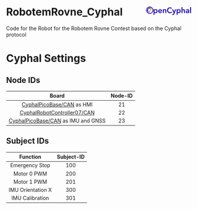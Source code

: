 <a href="https://opencyphal.org/"><img align="right" src="https://raw.githubusercontent.com/107-systems/.github/main/logo/opencyphal.svg" width="25%"></a>
RobotemRovne_Cyphal
==================
Code for the Robot for the Robotem Rovne Contest based on the Cyphal protocol

# Cyphal Settings

## Node IDs

| **Board**                                                                                    | **Node-ID** |
|:--------------------------------------------------------------------------------------------:|:-----------:|
| [CyphalPicoBase/CAN](https://github.com/generationmake/CyphalPicoBase-CAN) as HMI            | 21          |
| [CyphalRobotController07/CAN](https://github.com/generationmake/CyphalRobotController07-CAN) | 22          |
| [CyphalPicoBase/CAN](https://github.com/generationmake/CyphalPicoBase-CAN) as IMU and GNSS   | 23          |

## Subject IDs

| **Function**              | **Subject-ID** |
|:-------------------------:|:--------------:|
| Emergency Stop            | 100            |
| Motor 0 PWM               | 200            |
| Motor 1 PWM               | 201            |
| IMU Orientation X         | 300            |
| IMU Calibration           | 301            |
